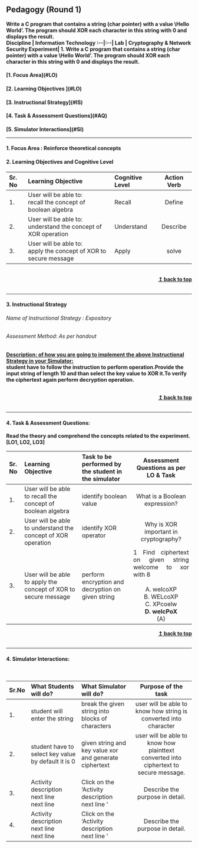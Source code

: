 ## Pedagogy (Round 1)
<b>Write a C program that contains a string (char pointer) with a value \Hello World’. The program should XOR each character in this string with 0 and displays the result. <a name="top"></a> <br>
<b>Discipline | <b>Information Technology
:--|:--|
<b> Lab | <b>Cryptography & Network Security
<b> Experiment|     <b> 1. Write a C program that contains a string (char pointer) with a value \Hello World’. The program should XOR each character in this string with 0 and displays the result.

<h4> [1. Focus Area](#LO)
<h4> [2. Learning Objectives ](#LO)
<h4> [3. Instructional Strategy](#IS)
<h4> [4. Task & Assessment Questions](#AQ)
<h4> [5. Simulator Interactions](#SI)
<hr>

<a name="LO"></a>
#### 1. Focus Area : Reinforce theoretical concepts

#### 2. Learning Objectives and Cognitive Level


Sr. No |	Learning Objective	| Cognitive Level | Action Verb
:--|:--|:--|:-:
1.| User will be able to: <br>recall the concept of boolean algebra|Recall|Define
2.| User will be able to: <br>understand the concept of XOR operation| Understand | Describe
3.| User will be able to: <br>apply the concept of XOR to secure message|Apply|solve

<br/>
<div align="right">
    <b><a href="#top">↥ back to top</a></b>
</div>
<br/>
<hr>

<a name="IS"></a>
#### 3. Instructional Strategy
###### Name of Instructional Strategy  :   Expository 
###### Assessment Method: As per handout

<u> <b>Description: </b> of how you are going to implement the above Instructional Strategy in your Simulator: </u>
<br>
 student have to follow the instruction to perform operation.Provide the input string of length 10 and than select the key value to XOR it.To verify the ciphertext again perform decryption operation.

<br/>
<div align="right">
    <b><a href="#top">↥ back to top</a></b>
</div>
<br/>
<hr>

<a name="AQ"></a>
#### 4. Task & Assessment Questions:

Read the theory and comprehend the concepts related to the experiment. [LO1, LO2, LO3]
<br>

Sr. No |Learning Objective	| Task to be performed by <br> the student  in the simulator | Assessment Questions as per LO & Task
:--|:--|:--|:-:
1.| User will be able to recall the concept of boolean algebra| identify boolean value | What is a Boolean expression?
2.| User will be able to understand the concept of XOR operation | identify XOR operator | Why is XOR important in cryptography?
3.|  User will be able to apply the concept of XOR to secure message |perform encryption and decryption on given string| <div align="justify">1 Find ciphertext on given string welcome to xor with 8 </div><br> A. welcoXP <br> B. WELcoXP <br> C. XPcoelw <br> <b> D. welcPoX </b> <br> (A)

<div align="right">
    <b><a href="#top">↥ back to top</a></b>
</div>
<br/>
<hr>

<a name="SI"></a>

#### 4. Simulator Interactions:
<br>

Sr.No | What Students will do? |	What Simulator will do?	| Purpose of the task
:--|:--|:--|:--:
1.| student will enter the string | break the given string into blocks of characters | user will be able to know how string is converted into character
2.| student have to select key value by default it is 0 | given string and key value xor and generate ciphertext|user will be able to know how plainttext converted into ciphertext to secure message.
3.| Activity description <br> next line <br> next line | Click on the ‘Activity description <br> next line  '  | Describe the purpose in detail.
4.| Activity description <br> next line <br> next line | Click on the ‘Activity description <br> next line  '  | Describe the purpose in detail.

